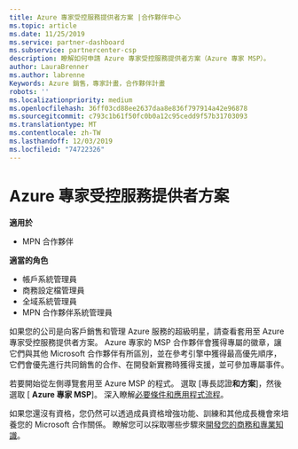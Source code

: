 ```yaml
---
title: Azure 專家受控服務提供者方案 |合作夥伴中心
ms.topic: article
ms.date: 11/25/2019
ms.service: partner-dashboard
ms.subservice: partnercenter-csp
description: 瞭解如何申請 Azure 專家受控服務提供者方案（Azure 專家 MSP）。
author: LauraBrenner
ms.author: labrenne
Keywords: Azure 銷售，專家計畫，合作夥伴計畫
robots: ''
ms.localizationpriority: medium
ms.openlocfilehash: 36ff03cd88ee2637daa8e836f797914a42e96878
ms.sourcegitcommit: c793c1b61f50fc0b0a12c95cedd9f57b31703093
ms.translationtype: MT
ms.contentlocale: zh-TW
ms.lasthandoff: 12/03/2019
ms.locfileid: "74722326"
---
```

# <a name="azure-expert-managed-services-provider-program"></a>Azure 專家受控服務提供者方案

**適用於**

- MPN 合作夥伴

**適當的角色**

- 帳戶系統管理員
- 商務設定檔管理員
- 全域系統管理員
- MPN 合作夥伴系統管理員

如果您的公司是向客戶銷售和管理 Azure 服務的超級明星，請查看套用至 Azure 專家受控服務提供者方案。 Azure 專家的 MSP 合作夥伴會獲得專屬的徽章，讓它們與其他 Microsoft 合作夥伴有所區別，並在參考引擎中獲得最高優先順序，它們會優先進行共同銷售的合作、在開發新實務時獲得支援，並可參加專屬事件。

若要開始從左側導覽套用至 Azure MSP 的程式。 選取 [專長認證**和方案**]，然後選取 [ **Azure 專家 MSP**]。 深入瞭解[必要條件和應用程式流程](https://partner.microsoft.com/membership/azure-expert-msp)。 

如果您還沒有資格，您仍然可以透過成員資格增強功能、訓練和其他成長機會來培養您的 Microsoft 合作關係。
瞭解您可以採取哪些步驟來[開發您的商務和專業知識](https://partner.microsoft.com/membership/azure-expert-msp)。

